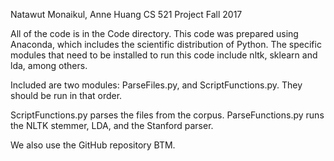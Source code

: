 Natawut Monaikul, Anne Huang
CS 521 Project
Fall 2017

All of the code is in the Code directory. This code was prepared using Anaconda, which includes the scientific distribution of Python. The specific modules that need to be installed to run this code include nltk, sklearn and lda, among others.

Included are two modules: ParseFiles.py, and ScriptFunctions.py. They should be run in that order.

ScriptFunctions.py parses the files from the corpus.
ParseFunctions.py runs the NLTK stemmer, LDA, and the Stanford parser.

We also use the GitHub repository BTM.
